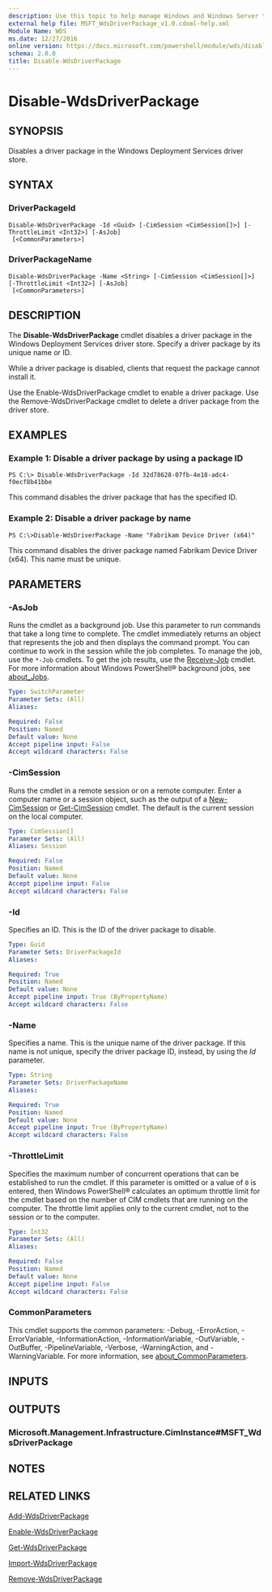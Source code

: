 ```yaml
---
description: Use this topic to help manage Windows and Windows Server technologies with Windows PowerShell.
external help file: MSFT_WdsDriverPackage_v1.0.cdxml-help.xml
Module Name: WDS
ms.date: 12/27/2016
online version: https://docs.microsoft.com/powershell/module/wds/disable-wdsdriverpackage?view=windowsserver2022-ps&wt.mc_id=ps-gethelp
schema: 2.0.0
title: Disable-WdsDriverPackage
---
```


# Disable-WdsDriverPackage

## SYNOPSIS
Disables a driver package in the Windows Deployment Services driver store.

## SYNTAX

### DriverPackageId
```
Disable-WdsDriverPackage -Id <Guid> [-CimSession <CimSession[]>] [-ThrottleLimit <Int32>] [-AsJob]
 [<CommonParameters>]
```

### DriverPackageName
```
Disable-WdsDriverPackage -Name <String> [-CimSession <CimSession[]>] [-ThrottleLimit <Int32>] [-AsJob]
 [<CommonParameters>]
```

## DESCRIPTION
The **Disable-WdsDriverPackage** cmdlet disables a driver package in the Windows Deployment Services driver store.
Specify a driver package by its unique name or ID.

While a driver package is disabled, clients that request the package cannot install it.

Use the Enable-WdsDriverPackage cmdlet to enable a driver package.
Use the Remove-WdsDriverPackage cmdlet to delete a driver package from the driver store.

## EXAMPLES

### Example 1: Disable a driver package by using a package ID
```
PS C:\> Disable-WdsDriverPackage -Id 32d78628-07fb-4e18-adc4-f0ecf8b41bbe
```

This command disables the driver package that has the specified ID.

### Example 2: Disable a driver package by name
```
PS C:\>Disable-WdsDriverPackage -Name "Fabrikam Device Driver (x64)"
```

This command disables the driver package named Fabrikam Device Driver (x64).
This name must be unique.

## PARAMETERS

### -AsJob
Runs the cmdlet as a background job.
Use this parameter to run commands that take a long time to complete. 
 The cmdlet immediately returns an object that represents the job and then displays the command prompt.
You can continue to work in the session while the job completes.
To manage the job, use the `*-Job` cmdlets.
To get the job results, use the [Receive-Job](https://go.microsoft.com/fwlink/?LinkID=113372) cmdlet. 
 For more information about Windows PowerShell® background jobs, see [about_Jobs](https://go.microsoft.com/fwlink/?LinkID=113251).

```yaml
Type: SwitchParameter
Parameter Sets: (All)
Aliases: 

Required: False
Position: Named
Default value: None
Accept pipeline input: False
Accept wildcard characters: False
```

### -CimSession
Runs the cmdlet in a remote session or on a remote computer.
Enter a computer name or a session object, such as the output of a [New-CimSession](https://go.microsoft.com/fwlink/p/?LinkId=227967) or [Get-CimSession](https://go.microsoft.com/fwlink/p/?LinkId=227966) cmdlet.
The default is the current session on the local computer.

```yaml
Type: CimSession[]
Parameter Sets: (All)
Aliases: Session

Required: False
Position: Named
Default value: None
Accept pipeline input: False
Accept wildcard characters: False
```

### -Id
Specifies an ID.
This is the ID of the driver package to disable.

```yaml
Type: Guid
Parameter Sets: DriverPackageId
Aliases: 

Required: True
Position: Named
Default value: None
Accept pipeline input: True (ByPropertyName)
Accept wildcard characters: False
```

### -Name
Specifies a name.
This is the unique name of the driver package.
If this name is not unique, specify the driver package ID, instead, by using the *Id* parameter.

```yaml
Type: String
Parameter Sets: DriverPackageName
Aliases: 

Required: True
Position: Named
Default value: None
Accept pipeline input: True (ByPropertyName)
Accept wildcard characters: False
```

### -ThrottleLimit
Specifies the maximum number of concurrent operations that can be established to run the cmdlet.
If this parameter is omitted or a value of `0` is entered, then Windows PowerShell® calculates an optimum throttle limit for the cmdlet based on the number of CIM cmdlets that are running on the computer.
The throttle limit applies only to the current cmdlet, not to the session or to the computer.

```yaml
Type: Int32
Parameter Sets: (All)
Aliases: 

Required: False
Position: Named
Default value: None
Accept pipeline input: False
Accept wildcard characters: False
```

### CommonParameters
This cmdlet supports the common parameters: -Debug, -ErrorAction, -ErrorVariable, -InformationAction, -InformationVariable, -OutVariable, -OutBuffer, -PipelineVariable, -Verbose, -WarningAction, and -WarningVariable. For more information, see [about_CommonParameters](https://go.microsoft.com/fwlink/?LinkID=113216).

## INPUTS

## OUTPUTS

### Microsoft.Management.Infrastructure.CimInstance#MSFT_WdsDriverPackage

## NOTES

## RELATED LINKS

[Add-WdsDriverPackage](./Add-WdsDriverPackage.md)

[Enable-WdsDriverPackage](./Enable-WdsDriverPackage.md)

[Get-WdsDriverPackage](./Get-WdsDriverPackage.md)

[Import-WdsDriverPackage](./Import-WdsDriverPackage.md)

[Remove-WdsDriverPackage](./Remove-WdsDriverPackage.md)

